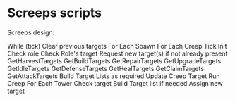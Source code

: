 # Screeps scripts

Screeps design:

While (tick)
    Clear previous targets
    For Each Spawn
        For Each Creep
            Tick Init
                Check role
                Check Role's target
                Request new target(s) if not already present
                    GetHarvestTargets
                    GetBuildTargets
                    GetRepairTargets
                    GetUpgradeTargets
                    GetIdleTargets
                    GetDefenseTargets
                    GetHealTargets
                    GetClaimTargets
                    GetAttackTargets
            Build Target Lists as required
            Update Creep Target
            Run Creep
        For Each Tower
            Check target
            Build Target list if needed
            Assign new target
